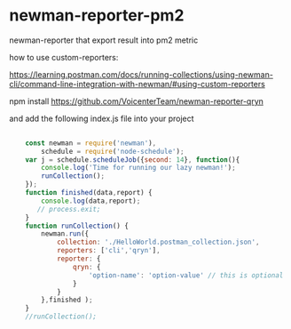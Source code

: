 # newman-reporter-pm2
newman-reporter that export result into pm2 metric

how to use custom-reporters:

https://learning.postman.com/docs/running-collections/using-newman-cli/command-line-integration-with-newman/#using-custom-reporters

npm install https://github.com/VoicenterTeam/newman-reporter-qryn

and add the following index.js file into your project 


```javascript
      
    const newman = require('newman'),  
        schedule = require('node-schedule');  
    var j = schedule.scheduleJob({second: 14}, function(){  
        console.log('Time for running our lazy newman!');  
        runCollection();  
    });  
    function finished(data,report) {  
        console.log(data,report);  
       // process.exit;  
    }  
    function runCollection() {  
        newman.run({  
            collection: './HelloWorld.postman_collection.json',  
            reporters: ['cli','qryn'],  
            reporter: {  
                qryn: {  
                    'option-name': 'option-value' // this is optional  
                }  
            }  
        },finished );  
    }  
    //runCollection();
```
